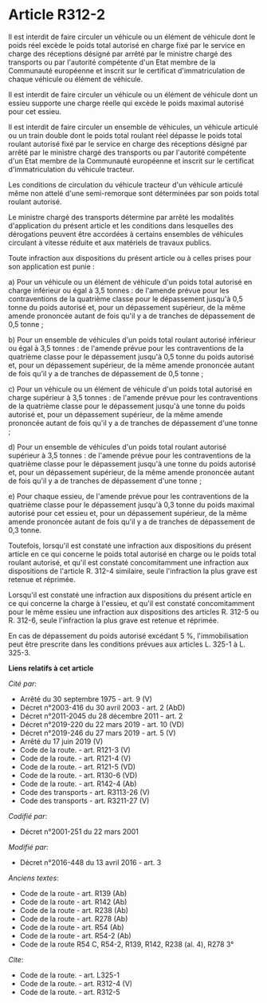 # Article R312-2

Il est interdit de faire circuler un véhicule ou un élément de véhicule dont le poids réel excède le poids total autorisé en
charge fixé par               le service en charge des réceptions désigné par arrêté par le ministre chargé des transports ou
par l'autorité compétente d'un Etat membre de la Communauté européenne et inscrit sur le certificat d'immatriculation de
chaque véhicule ou élément de véhicule. 

Il est interdit de faire circuler un véhicule ou un élément de véhicule dont un essieu supporte une charge réelle qui excède
le poids maximal autorisé pour cet essieu. 

Il est interdit de faire circuler un ensemble de véhicules, un véhicule articulé ou un train double dont le poids total
roulant réel dépasse le poids total roulant autorisé fixé par               le service en charge des réceptions désigné par
arrêté par le ministre chargé des transports ou par l'autorité compétente d'un Etat membre de la Communauté européenne et
inscrit sur le certificat d'immatriculation du véhicule tracteur. 

Les conditions de circulation du véhicule tracteur d'un véhicule articulé même non attelé d'une semi-remorque sont
déterminées par son poids total roulant autorisé. 

Le ministre chargé des transports détermine par arrêté les modalités d'application du présent article et les conditions dans
lesquelles des dérogations peuvent être accordées à certains ensembles de véhicules circulant à vitesse réduite et aux
matériels de travaux publics. 

Toute infraction aux dispositions du présent article ou à celles prises pour son application est punie : 

a) Pour un véhicule ou un élément de véhicule d'un poids total autorisé en charge inférieur ou égal à 3,5 tonnes : de
l'amende prévue pour les contraventions de la quatrième classe pour le dépassement jusqu'à 0,5 tonne du poids autorisé et,
pour un dépassement supérieur, de la même amende prononcée autant de fois qu'il y a de tranches de dépassement de 0,5
tonne ; 

b) Pour un ensemble de véhicules d'un poids total roulant autorisé inférieur ou égal à 3,5 tonnes : de l'amende prévue pour
les contraventions de la quatrième classe pour le dépassement jusqu'à 0,5 tonne du poids autorisé et, pour un dépassement
supérieur, de la même amende prononcée autant de fois qu'il y a de tranches de dépassement de 0,5 tonne ; 

c) Pour un véhicule ou un élément de véhicule d'un poids total autorisé en charge supérieur à 3,5 tonnes : de l'amende prévue
pour les contraventions de la quatrième classe pour le dépassement jusqu'à une tonne du poids autorisé et, pour un
dépassement supérieur, de la même amende prononcée autant de fois qu'il y a de tranches de dépassement d'une tonne ; 

d) Pour un ensemble de véhicules d'un poids total roulant autorisé supérieur à 3,5 tonnes : de l'amende prévue pour les
contraventions de la quatrième classe pour le dépassement jusqu'à une tonne du poids autorisé et, pour un dépassement
supérieur, de la même amende prononcée autant de fois qu'il y a de tranches de dépassement d'une tonne ; 

e) Pour chaque essieu, de l'amende prévue pour les contraventions de la quatrième classe pour le dépassement jusqu'à 0,3
tonne du poids maximal autorisé pour cet essieu et, pour un dépassement supérieur, de la même amende prononcée autant de fois
qu'il y a de tranches de dépassement de 0,3 tonne. 

Toutefois, lorsqu'il est constaté une infraction aux dispositions du présent article en ce qui concerne le poids total
autorisé en charge ou le poids total roulant autorisé, et qu'il est constaté concomitamment une infraction aux dispositions
de l'article R. 312-4 similaire, seule l'infraction la plus grave est retenue et réprimée. 

Lorsqu'il est constaté une infraction aux dispositions du présent article en ce qui concerne la charge à l'essieu, et qu'il
est constaté concomitamment pour le même essieu une infraction aux dispositions des articles R. 312-5 ou R. 312-6, seule
l'infraction la plus grave est retenue et réprimée. 

En cas de dépassement du poids autorisé excédant 5 %, l'immobilisation peut être prescrite dans les conditions prévues aux
articles L. 325-1 à L. 325-3.

**Liens relatifs à cet article**

_Cité par_:

  - Arrêté du 30 septembre 1975 - art. 9 (V)
  - Décret n°2003-416 du 30 avril 2003 - art. 2 (AbD)
  - Décret n°2011-2045 du 28 décembre 2011 - art. 2
  - Décret n°2019-220 du 22 mars 2019 - art. 10 (VD)
  - Décret n°2019-246 du 27 mars 2019 - art. 5 (V)
  - Arrêté du 17 juin 2019 (V)
  - Code de la route. - art. R121-3 (V)
  - Code de la route. - art. R121-4 (V)
  - Code de la route. - art. R121-5 (VD)
  - Code de la route. - art. R130-6 (VD)
  - Code de la route. - art. R142-4 (Ab)
  - Code des transports - art. R3113-26 (V)
  - Code des transports - art. R3211-27 (V)

_Codifié par_:

  - Décret n°2001-251 du 22 mars 2001

_Modifié par_:

  - Décret n°2016-448 du 13 avril 2016 - art. 3

_Anciens textes_:

  - Code de la route - art. R139 (Ab)
  - Code de la route - art. R142 (Ab)
  - Code de la route - art. R238 (Ab)
  - Code de la route - art. R278 (Ab)
  - Code de la route - art. R54 (Ab)
  - Code de la route - art. R54-2 (Ab)
  - Code de la route R54 C, R54-2, R139, R142, R238 (al. 4), R278 3°

_Cite_:

  - Code de la route. - art. L325-1
  - Code de la route. - art. R312-4 (V)
  - Code de la route. - art. R312-5
